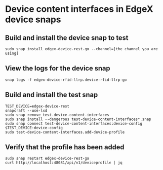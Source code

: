 # Device content interfaces in EdgeX device snaps

## Build and install the device snap to test

``` 
sudo snap install edgex-device-rest-go --channel=[the channel you are using]
```

## View the logs for the device snap

```
snap logs -f edgex-device-rfid-llrp.device-rfid-llrp-go
```

## Build and install the test snap

```
TEST_DEVICE=edgex-device-rest
snapcraft --use-lxd
sudo snap remove test-device-content-interfaces
sudo snap install --dangerous test-device-content-interfaces*.snap
sudo snap connect test-device-content-interfaces:device-config $TEST_DEVICE:device-config
sudo test-device-content-interfaces.add-device-profile

```

## Verify that the profile has been added

```
sudo snap restart edgex-device-rest-go
curl http://localhost:48081/api/v1/deviceprofile | jq
```

